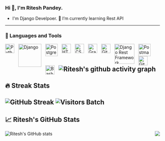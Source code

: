 ### Hi 👋, I'm Ritesh Pandey.

- I'm Django Develpoer.
🌱 I’m currently learning Rest API

---
### 🧰 Languages and Tools
<img align="left" alt="Python" width="30px" style="padding-right:10px;" src="https://cdn.jsdelivr.net/gh/devicons/devicon/icons/python/python-plain.svg" />
<img align="left" alt="Django" width="75px" style="padding-right:10px;" src="https://static.djangoproject.com/img/logos/django-logo-negative.png" />
<img align="left" alt="Postgresql" width="40px" style="padding-right:10px;" src="https://upload.wikimedia.org/wikipedia/commons/2/29/Postgresql_elephant.svg"/>

<img align="left" alt="HTML" width="30px" style="padding-right:10px;" src="https://cdn.jsdelivr.net/gh/devicons/devicon/icons/html5/html5-plain.svg" />
<img align="left" alt="CSS" width="30px" style="padding-right:10px;" src="https://cdn.jsdelivr.net/gh/devicons/devicon/icons/css3/css3-plain.svg" />
<img align="left" alt="Graphql" width="30px" style="padding-right:10px;" src="https://upload.wikimedia.org/wikipedia/commons/1/17/GraphQL_Logo.svg" />
<img align="left" alt="Git" width="30px" style="padding-right:10px;" src="https://cdn.jsdelivr.net/gh/devicons/devicon/icons/git/git-original.svg" />
<img align="left" alt="Django Rest Framework" width="65px" style="padding-right:10px;" src="https://ksr-ugc.imgix.net/assets/011/705/984/4ea78430d3ad7dc88106a7b973248ba7_original.jpg?ixlib=rb-4.0.2&crop=faces&w=1552&h=873&fit=crop&v=1463687041&auto=format&frame=1&q=92&s=16f9ae9168eecef976e5a19887afb152" />
<img align="left" alt="Postman" width="40px" style="padding-right:10px;" src="https://img.icons8.com/dusk/344/postman-api.png" />
<img align="left" alt="GitHub" width="30px" style="padding-right:10px;" src="https://cdn.jsdelivr.net/gh/devicons/devicon/icons/github/github-original.svg" />
<img align="left" alt="Bash" width="30px" style="padding-right:10px;" src="https://cdn.jsdelivr.net/gh/devicons/devicon/icons/bash/bash-original.svg" />
<br/>

## 
![Ritesh's github activity graph](https://activity-graph.herokuapp.com/graph?username=Ritesh22p1401b&theme=react-dark&hide_border=true&area=true)
--
## 🔥 Streak Stats

![GitHub Streak](https://streak-stats.demolab.com?user=Ritesh22p1401b&theme=gruvbox&border_radius=4.5)
![Visitors Batch](https://visitor-badge.laobi.icu/badge?page_id=Ritesh22p1401b.Ritesh22p1401b)
-------------------------------------------------------------------------------------------------------------------------------------------------------------------------
## &#x1f4c8; Ritesh's GitHub Stats

![Ritesh's GitHub stats](https://github-readme-stats.vercel.app/api?username=Ritesh22p1401b&show_icons=true&theme=gruvbox)
<a href="https://github.com/Ritesh22p1401b/Ritesh22p1401b">
  <img align="right" src="https://github-readme-stats.vercel.app/api/top-langs/?username=Ritesh22p1401b&hide=java,html,tex&title_color=ffffff&text_color=c9cacc&icon_color=2bbc8a&bg_color=1d1f21&langs_count=3" />
</a>

